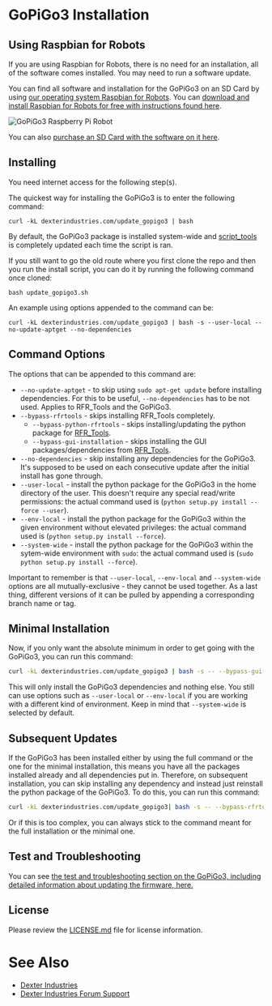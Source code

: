 # GoPiGo3 Installation

## Using Raspbian for Robots

If you are using Raspbian for Robots, there is no need for an installation, all of the software comes installed.  You may need to run a software update.  

You can find all software and installation for the GoPiGo3 on an SD Card by using [our operating system Raspbian for Robots](https://www.dexterindustries.com/raspberry-pi-robot-software/).  You can [download and install Raspbian for Robots for free with instructions found here](https://www.dexterindustries.com/howto/install-raspbian-for-robots-image-on-an-sd-card/).  

![ GoPiGo3 Raspberry Pi Robot ](https://raw.githubusercontent.com/DexterInd/GoPiGo3/master/GoPiGo3_Raspberry_Pi_Robot_With_Eyes.jpg)

You can also [purchase an SD Card with the software on it here](https://www.dexterindustries.com/shop/sd-card-raspbian-wheezy-image-for-raspberry-pi/).  

## Installing

You need internet access for the following step(s).

The quickest way for installing the GoPiGo3 is to enter the following command:
```
curl -kL dexterindustries.com/update_gopigo3 | bash
```

By default, the GoPiGo3 package is installed system-wide and [script_tools](https://github.com/DexterInd/script_tools) is completely updated each time the script is ran.

If you still want to go the old route where you first clone the repo and then you run the install script, you can do it by running the following command once cloned:
```
bash update_gopigo3.sh
```

An example using options appended to the command can be:
```
curl -kL dexterindustries.com/update_gopigo3 | bash -s --user-local --no-update-aptget --no-dependencies
```

## Command Options

The options that can be appended to this command are:

* `--no-update-aptget` - to skip using `sudo apt-get update` before installing dependencies. For this to be useful, `--no-dependencies` has to be not used. Applies to RFR_Tools and the GoPiGo3.
* `--bypass-rfrtools` - skips installing RFR_Tools completely.
    * `--bypass-python-rfrtools` - skips installing/updating the python package for  [RFR_Tools](https://github.com/DexterInd/RFR_Tools).
    * `--bypass-gui-installation` - skips installing the GUI packages/dependencies from [RFR_Tools](https://github.com/DexterInd/RFR_Tools).
* `--no-dependencies` - skip installing any dependencies for the GoPiGo3. It's supposed to be used on each consecutive update after the initial install has gone through.
* `--user-local` - install the python package for the GoPiGo3 in the home directory of the user. This doesn't require any special read/write permissions: the actual command used is (`python setup.py install --force --user`).
* `--env-local` - install the python package for the GoPiGo3 within the given environment without elevated privileges: the actual command used is (`python setup.py install --force`).
* `--system-wide` - install the python package for the GoPiGo3 within the sytem-wide environment with `sudo`: the actual command used is (`sudo python setup.py install --force`).

Important to remember is that `--user-local`, `--env-local` and `--system-wide` options are all mutually-exclusive - they cannot be used together.
As a last thing, different versions of it can be pulled by appending a corresponding branch name or tag.

## Minimal Installation

Now, if you only want the absolute minimum in order to get going with the GoPiGo3, you can run this command:
```bash
curl -kL dexterindustries.com/update_gopigo3 | bash -s -- --bypass-gui-installation
```

This will only install the GoPiGo3 dependencies and nothing else. You still can use options such as `--user-local` or `--env-local` if you are working with a different kind of environment. Keep in mind that `--system-wide` is selected by default.

## Subsequent Updates

If the GoPiGo3 has been installed either by using the full command or the one for the minimal installation, this means you have all the packages installed already and all dependencies put in. Therefore, on subsequent installation, you can skip installing any dependency and instead just reinstall the python package of the GoPiGo3. To do this, you can run this command:
```bash
curl -kL dexterindustries.com/update_gopigo3| bash -s -- --bypass-rfrtools --no-dependencies
```

Or if this is too complex, you can always stick to the command meant for the full installation or the minimal one.

## Test and Troubleshooting
You can see [the test and troubleshooting section on the GoPiGo3, including detailed information about updating the firmware, here.](https://www.dexterindustries.com/GoPiGo/get-started-with-the-gopigo3-raspberry-pi-robot/test-and-troubleshoot-the-gopigo3-raspberry-pi-robot/)

## License

Please review the [LICENSE.md] file for license information.

[LICENSE.md]: ./LICENSE.md

# See Also

- [Dexter Industries](http://www.dexterindustries.com/GoPiGo)
- [Dexter Industries Forum Support](http://forum.dexterindustries.com/c/gopigo)

